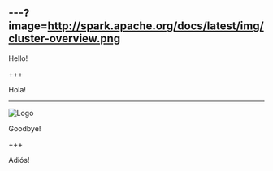 ---?image=http://spark.apache.org/docs/latest/img/cluster-overview.png
---


Hello!

+++

Hola!

---

![Logo](http://spark.apache.org/images/spark-logo-trademark.png)

Goodbye!

+++

Adiós!
